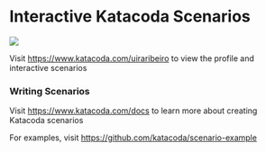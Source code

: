 # Interactive Katacoda Scenarios

[![](http://shields.katacoda.com/katacoda/uiraribeiro/count.svg)](https://www.katacoda.com/uiraribeiro "Get your profile on Katacoda.com")

Visit https://www.katacoda.com/uiraribeiro to view the profile and interactive scenarios

### Writing Scenarios
Visit https://www.katacoda.com/docs to learn more about creating Katacoda scenarios

For examples, visit https://github.com/katacoda/scenario-example
